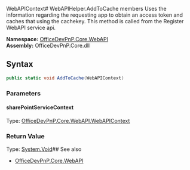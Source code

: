 WebAPIContext# WebAPIHelper.AddToCache members
Uses the information regarding the requesting app to obtain an access token and caches that using the cachekey.
            This method is called from the Register WebAPI service api.  

**Namespace:** [OfficeDevPnP.Core.WebAPI](OfficeDevPnP.Core.WebAPI.md)  
**Assembly:** OfficeDevPnP.Core.dll  
## Syntax
```C#
public static void AddToCache(WebAPIContext)
```
### Parameters
#### sharePointServiceContext
Type: [OfficeDevPnP.Core.WebAPI.WebAPIContext](OfficeDevPnP.Core.WebAPI.WebAPIContext.md) 
#### 
### Return Value
Type: [System.Void](System.Void.md)## See also
- [OfficeDevPnP.Core.WebAPI](OfficeDevPnP.Core.WebAPI.md)
